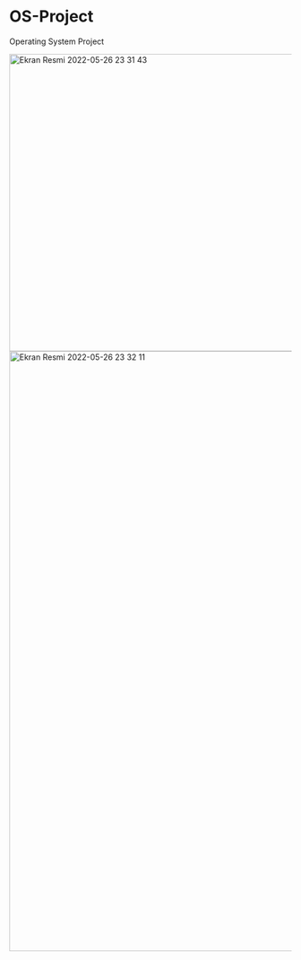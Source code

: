 # OS-Project
Operating System Project

<img width="530" alt="Ekran Resmi 2022-05-26 23 31 43" src="https://user-images.githubusercontent.com/60752226/170576448-b2ae4269-1a19-4186-95db-d59bae7ebea8.png">
<img width="1070" alt="Ekran Resmi 2022-05-26 23 32 11" src="https://user-images.githubusercontent.com/60752226/170576463-28cbbec3-85da-4eaa-8581-27bd95933125.png">
